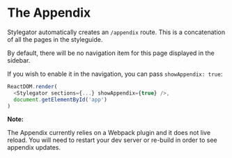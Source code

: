 # The Appendix

Stylegator automatically creates an `/appendix` route. This is a concatenation of all the pages in the styleguide.

By default, there will be no navigation item for this page displayed in the sidebar.

If you wish to enable it in the navigation, you can pass `showAppendix: true`:

```js
ReactDOM.render(
  <Stylegator sections={...} showAppendix={true} />,
  document.getElementById('app')
)
```

**Note:**

The Appendix currently relies on a Webpack plugin and it does not live reload. You will need to restart your dev server or re-build in order to see appendix updates.

